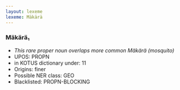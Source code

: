 ```yaml
---
layout: lexeme
lexeme: Mäkärä
---
```


###  Mäkärä₁

* _This rare proper noun overlaps more common *Mäkärä* (mosquito)_
* UPOS:  PROPN
* in KOTUS dictionary under:  11
* Origins: finer 
* Possible NER class:  GEO
* Blacklisted:  PROPN-BLOCKING

